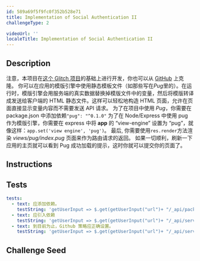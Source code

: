 ```yaml
---
id: 589a69f5f9fc0f352b528e71
title: Implementation of Social Authentication II
challengeType: 2

videoUrl: ''
localeTitle: Implementation of Social Authentication II
---
```


## Description
<section id='description'>
注意，本项目在<a href='https://glitch.com/#!/import/github/freeCodeCamp/boilerplate-advancednode/'>这个 Glitch 项目</a>的基础上进行开发，你也可以从 <a href='https://github.com/freeCodeCamp/boilerplate-advancednode/'>GitHub</a> 上克隆。
你可以在应用的模版引擎中使用静态模板文件（如那些写在<em>Pug</em>里的）。在运行时，模版引擎会用服务端的真实数据替换掉模版文件中的变量，然后将模版转译成发送给客户端的 HTML 静态文件。这样可以轻松地构造 HTML 页面，允许在页面直接显示变量内容而不需要发送 API 请求。
为了在项目中使用 <em>Pug</em>，你需要在 package.json 中添加依赖<code>"pug": "^0.1.0"</code>
为了在 Node/Express 中使用 pug 作为模版引擎，你需要在 express 中将 <b>app</b> 的 “view-engine” 设置为 “pug”，就像这样：<code>app.set('view engine', 'pug')</code>。
最后, 你需要使用<code>res.render</code>方法渲染 <em>views/pug/index.pug</em> 页面来作为路由请求的返回。
如果一切顺利，刷新一下应用的主页就可以看到 Pug 成功加载的提示，这时你就可以提交你的页面了。
</section>

## Instructions
<section id='instructions'>

</section>

## Tests
<section id='tests'>

```yml
tests:
  - text: 应添加依赖。
    testString: 'getUserInput => $.get(getUserInput("url")+ "/_api/package.json") .then(data => { var packJson = JSON.parse(data); assert.property(packJson.dependencies, "passport-github", "你的项目应该有 "passport-github" 作为依赖。"); }, xhr => { throw new Error(xhr.statusText); })'
  - text: 应引入依赖
    testString: 'getUserInput => $.get(getUserInput("url")+ "/_api/server.js") .then(data => { assert.match(data, /require.*("|")passport-github("|")/gi, "你应该引入 passport-github"); }, xhr => { throw new Error(xhr.statusText); })'
  - text: 到目前为止，Github 策略应正确设置。
    testString: 'getUserInput => $.get(getUserInput("url")+ "/_api/server.js") .then(data => { assert.match(data, /passport.use.*new GitHubStrategy/gi, "Passport 应该使用新的 GitHubStrategy"); assert.match(data, /callbackURL:( |)("|").*("|")/gi, "你应该设置一个 callbackURL"); assert.match(data, /process.env.GITHUB_CLIENT_SECRET/g, "你的代码中应包含 process.env.GITHUB_CLIENT_SECRET"); assert.match(data, /process.env.GITHUB_CLIENT_ID/g, "你的代码中应包含 process.env.GITHUB_CLIENT_ID"); }, xhr => { throw new Error(xhr.statusText); })'

```

</section>

## Challenge Seed
<section id='challengeSeed'>















</section>

              